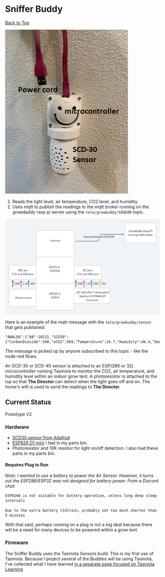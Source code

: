 # Sniffer Buddy 
[Back to Top](../README.md)

![Sniffer Buddy](../images/Sniffer_Buddy.JPEG)

1) Reads the light level, air temperature, CO2 level, and humidity.
2) Uses mqtt to publish the readings to the mqtt broker running on the growdaddy rasp pi server using the `tele/growbuddy/SENSOR` topic.

![Sniffer buddy schematic](../images/Sniffer_Buddy_Schematic.png)

Here is an example of the mqtt message with the `tele/growbuddy/sensor` that gets published:
```
"ANALOG":{"A0":1023},"SCD30":{"CarbonDioxide":598,"eCO2":569,"Temperature":24.7,"Humidity":46.4,"DewPoint":12.4}
```
The message is picked up by anyone subscribed to this topic - like the node-red flows.

An SCD-30 or SCD-40 sensor is attached to an ESP(286 or 32) microcontroller running Tasmota to monitor the CO2, air temperature, and humidity level within an indoor grow tent.  A photoresistor is attached to the top so that __The Director__ can detect when the light goes off and on.  The home's wifi is used to send the readings to __The Director__.
## Current Status
Prototype V2


### Hardware
- [SCD30 sensor from Adafruit](https://www.adafruit.com/product/4867)
- [ESP826 D1 mini](https://i2.wp.com/randomnerdtutorials.com/wp-content/uploads/2019/05/ESP8266-WeMos-D1-Mini-pinout-gpio-pin.png?quality=100&strip=all&ssl=1) I had in my parts bin.
- Photoresistor and 10K resistor for light on/off detection.  I also had these parts in my parts bin.

#### Requires Plug to Run

_Note: I wanted to use a battery to power the Air Sensor.  However, it turns out the ESP286/ESP32 was not designed for battery power. From a Discord chat:_
```
ESP8266 is not suitable for battery operation, unless long deep sleep intervals

Due to the extra battery t[d]rain, probably not too much shorter than 5 minutes
```
With that said, perhaps running on a plug is not a big deal because there will be a need for many devices to be powered within a grow tent.

### Firmware
The Sniffer Buddy uses the Tasmota Sensors build.  This is my first use of Tasmota.  Because I project several of the Buddies will be using Tasmota, I've collected what I have learned [in a separate page focused on Tasmota Learning](../pages/Tasmota_learnings.md)